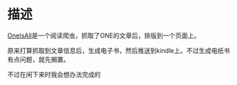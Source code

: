 # 描述

[OneIsAll](http://oneisall.xyz)是一个阅读爬虫，抓取了ONE的文章后，排版到一个页面上。

原来打算抓取到文章信息后，生成电子书，然后推送到kindle上。不过生成电纸书有点问题，就先搁置。

不过在闲下来时我会想办法完成的
